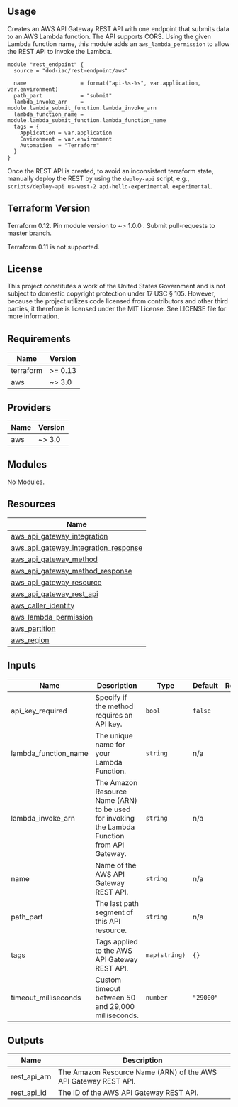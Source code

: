<!-- BEGINNING OF PRE-COMMIT-TERRAFORM DOCS HOOK -->
## Usage

Creates an AWS API Gateway REST API with one endpoint that submits data to an AWS Lambda function.  The API supports CORS.  Using the given Lambda function name, this module adds an `aws_lambda_permission` to allow the REST API to invoke the Lambda.

```hcl
module "rest_endpoint" {
  source = "dod-iac/rest-endpoint/aws"

  name                 = format("api-%s-%s", var.application, var.environment)
  path_part            = "submit"
  lambda_invoke_arn    = module.lambda_submit_function.lambda_invoke_arn
  lambda_function_name = module.lambda_submit_function.lambda_function_name
  tags = {
    Application = var.application
    Environment = var.environment
    Automation  = "Terraform"
  }
}
```

Once the REST API is created, to avoid an inconsistent terraform state, manually deploy the REST by using the `deploy-api` script, e.g., `scripts/deploy-api us-west-2 api-hello-experimental experimental`.

## Terraform Version

Terraform 0.12. Pin module version to ~> 1.0.0 . Submit pull-requests to master branch.

Terraform 0.11 is not supported.

## License

This project constitutes a work of the United States Government and is not subject to domestic copyright protection under 17 USC § 105.  However, because the project utilizes code licensed from contributors and other third parties, it therefore is licensed under the MIT License.  See LICENSE file for more information.

## Requirements

| Name | Version |
|------|---------|
| terraform | >= 0.13 |
| aws | ~> 3.0 |

## Providers

| Name | Version |
|------|---------|
| aws | ~> 3.0 |

## Modules

No Modules.

## Resources

| Name |
|------|
| [aws_api_gateway_integration](https://registry.terraform.io/providers/hashicorp/aws/latest/docs/resources/api_gateway_integration) |
| [aws_api_gateway_integration_response](https://registry.terraform.io/providers/hashicorp/aws/latest/docs/resources/api_gateway_integration_response) |
| [aws_api_gateway_method](https://registry.terraform.io/providers/hashicorp/aws/latest/docs/resources/api_gateway_method) |
| [aws_api_gateway_method_response](https://registry.terraform.io/providers/hashicorp/aws/latest/docs/resources/api_gateway_method_response) |
| [aws_api_gateway_resource](https://registry.terraform.io/providers/hashicorp/aws/latest/docs/resources/api_gateway_resource) |
| [aws_api_gateway_rest_api](https://registry.terraform.io/providers/hashicorp/aws/latest/docs/resources/api_gateway_rest_api) |
| [aws_caller_identity](https://registry.terraform.io/providers/hashicorp/aws/latest/docs/data-sources/caller_identity) |
| [aws_lambda_permission](https://registry.terraform.io/providers/hashicorp/aws/latest/docs/resources/lambda_permission) |
| [aws_partition](https://registry.terraform.io/providers/hashicorp/aws/latest/docs/data-sources/partition) |
| [aws_region](https://registry.terraform.io/providers/hashicorp/aws/latest/docs/data-sources/region) |

## Inputs

| Name | Description | Type | Default | Required |
|------|-------------|------|---------|:--------:|
| api\_key\_required | Specify if the method requires an API key. | `bool` | `false` | no |
| lambda\_function\_name | The unique name for your Lambda Function. | `string` | n/a | yes |
| lambda\_invoke\_arn | The Amazon Resource Name (ARN) to be used for invoking the Lambda Function from API Gateway. | `string` | n/a | yes |
| name | Name of the AWS API Gateway REST API. | `string` | n/a | yes |
| path\_part | The last path segment of this API resource. | `string` | n/a | yes |
| tags | Tags applied to the AWS API Gateway REST API. | `map(string)` | `{}` | no |
| timeout\_milliseconds | Custom timeout between 50 and 29,000 milliseconds. | `number` | `"29000"` | no |

## Outputs

| Name | Description |
|------|-------------|
| rest\_api\_arn | The Amazon Resource Name (ARN) of the AWS API Gateway REST API. |
| rest\_api\_id | The ID of the AWS API Gateway REST API. |
<!-- END OF PRE-COMMIT-TERRAFORM DOCS HOOK -->
